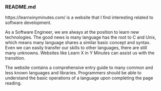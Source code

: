 <h3>README.md </h3>

<p>https://learnxinyminutes.com/ is a website that I find interesting related to software development. </p>
<p>As a Software Engineer, we are always at the position to learn new technologies. The good news is many language has the root to C and Unix, which means many language shares a similar basic concept and syntax. Even we can easily transfer our skills to other languages, there are still many unknowns. Websites like Learn X in Y Minutes can assist us with the transition.</p>
<p>The website contains a comprehensive entry guide to many common and less known languages and libraries. Programmers should be able to understand the basic operations of a language upon completing the page reading. </p>